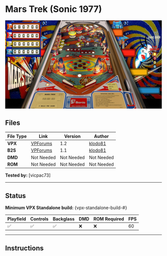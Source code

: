 # Mars Trek (Sonic 1977)

![Table Preview](../../images/vpx-marstrek-preview.jpg)

## Files
| File Type | Link | Version | Author | 
|-----------|--------|----------|--------------|
| **VPX** | [VPForums](https://www.vpforums.org/index.php?app=downloads&showfile=17414) | 1.2 | [klodo81](https://www.vpforums.org/index.php?s=7cf1ee36391b205ff61946392cdc9dcb&showuser=44515) |
| **B2S** | [VPForums](https://www.vpforums.org/index.php?app=downloads&showfile=17414) | 1.1 | [klodo81](https://www.vpforums.org/index.php?s=7cf1ee36391b205ff61946392cdc9dcb&showuser=44515) |
| **DMD** | Not Needed | Not Needed | Not Needed |
| **ROM** | Not Needed | Not Needed | Not Needed |

**Tested by:** [vicpac73]

---

## Status 
**Minimum VPX Standalone build:** {vpx-standalone-build-#}

| Playfield | Controls | Backglass | DMD | ROM Required | FPS | 
|-----------|----------|-----------|-----|--------------|-----|
| :white_check_mark: | :white_check_mark: | :white_check_mark: | :x: | :x: | 60 |

---

## Instructions


